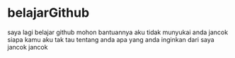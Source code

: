 # belajarGithub
saya lagi belajar github mohon bantuannya
aku tidak munyukai anda jancok
siapa kamu
aku tak tau tentang anda
apa yang anda inginkan dari saya
jancok jancok
